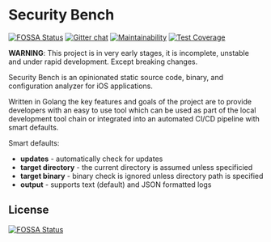 # Security Bench

[![FOSSA Status](https://app.fossa.com/api/projects/git%2Bgithub.com%2FSimplyCubed%2Fsecurity-bench.svg?type=shield)](https://app.fossa.com/projects/git%2Bgithub.com%2FSimplyCubed%2Fsecurity-bench?ref=badge_shield)
[![Gitter chat](https://badges.gitter.im/simplycubed/Lobby.png)](https://gitter.im/simplycubed/Lobby)
[![Maintainability](https://api.codeclimate.com/v1/badges/e69d743886f1599d7c39/maintainability)](https://codeclimate.com/github/SimplyCubed/security-bench/maintainability)
[![Test Coverage](https://api.codeclimate.com/v1/badges/e69d743886f1599d7c39/test_coverage)](https://codeclimate.com/github/SimplyCubed/security-bench/test_coverage)

**WARNING**: This project is in very early stages, it is incomplete, unstable and under rapid development. Except breaking changes.

Security Bench is an opinionated static source code, binary, and configuration analyzer for iOS applications.

Written in Golang the key features and goals of the project are to provide developers with an easy to use tool which can be used as part of the local development tool chain or integrated into an automated CI/CD pipeline with smart defaults.

Smart defaults:

- **updates** - automatically check for updates
- **target directory** - the current directory is assumed unless specificied
- **target binary** - binary check is ignored unless directory path is specified
- **output** - supports text (default) and JSON formatted logs

## License

[![FOSSA Status](https://app.fossa.com/api/projects/git%2Bgithub.com%2FSimplyCubed%2Fsecurity-bench.svg?type=large)](https://app.fossa.com/projects/git%2Bgithub.com%2FSimplyCubed%2Fsecurity-bench?ref=badge_large)
